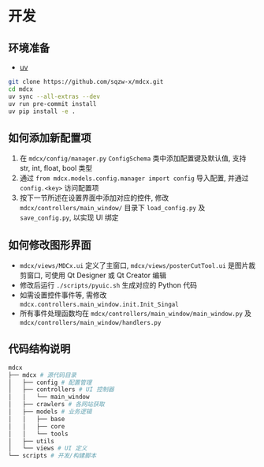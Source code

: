 # 开发

## 环境准备

* [uv](https://docs.astral.sh/uv/getting-started/installation/)

```bash
git clone https://github.com/sqzw-x/mdcx.git
cd mdcx
uv sync --all-extras --dev
uv run pre-commit install
uv pip install -e .
```

## 如何添加新配置项

1. 在 `mdcx/config/manager.py` `ConfigSchema` 类中添加配置键及默认值, 支持 str, int, float, bool 类型
2. 通过 `from mdcx.models.config.manager import config` 导入配置, 并通过 `config.<key>` 访问配置项
3. 按下一节所述在设置界面中添加对应的控件, 修改 `mdcx/controllers/main_window/` 目录下 `load_config.py` 及 `save_config.py`, 以实现 UI 绑定

## 如何修改图形界面

* `mdcx/views/MDCx.ui` 定义了主窗口, `mdcx/views/posterCutTool.ui` 是图片裁剪窗口, 可使用 Qt Designer 或 Qt Creator 编辑
* 修改后运行 `./scripts/pyuic.sh` 生成对应的 Python 代码
* 如需设置控件事件等, 需修改 `mdcx.controllers.main_window.init.Init_Singal`
* 所有事件处理函数均在 `mdcx/controllers/main_window/main_window.py` 及 `mdcx/controllers/main_window/handlers.py`

## 代码结构说明

```bash
mdcx
├── mdcx # 源代码目录
│   ├── config # 配置管理
│   ├── controllers # UI 控制器
│   │   └── main_window
│   ├── crawlers # 各网站获取
│   ├── models # 业务逻辑
│   │   ├── base
│   │   ├── core
│   │   └── tools
│   ├── utils
│   └── views # UI 定义
└── scripts # 开发/构建脚本
```
